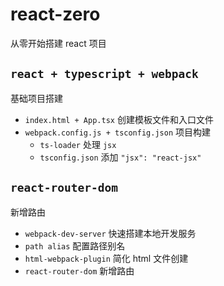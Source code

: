 # react-zero
从零开始搭建 react 项目

## `react + typescript + webpack`
基础项目搭建

- `index.html + App.tsx` 创建模板文件和入口文件
- `webpack.config.js + tsconfig.json` 项目构建
  - `ts-loader` 处理 `jsx`
  - `tsconfig.json` 添加 `"jsx": "react-jsx"`

## `react-router-dom`
新增路由

- `webpack-dev-server` 快速搭建本地开发服务
- `path alias` 配置路径别名
- `html-webpack-plugin` 简化 html 文件创建
- `react-router-dom` 新增路由
